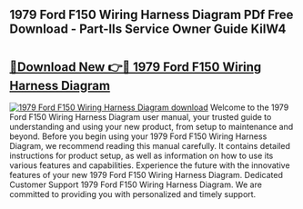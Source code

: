 ## 1979 Ford F150 Wiring Harness Diagram PDf Free Download - Part-lIs Service Owner Guide KilW4

# <h2><a href="http://dfpnnj.blite.top/?on=1979+Ford+F150+Wiring+Harness+Diagram">🔗Download New 👉🔴 1979 Ford F150 Wiring Harness Diagram</a></h2>

[![1979 Ford F150 Wiring Harness Diagram download](https://i.imgur.com/lujVjoI.png)](http://dfpnnj.blite.top/?on=1979+Ford+F150+Wiring+Harness+Diagram)
Welcome to the 1979 Ford F150 Wiring Harness Diagram user manual, your trusted guide to understanding and using your new product, from setup to maintenance and beyond. Before you begin using your 1979 Ford F150 Wiring Harness Diagram, we recommend reading this manual carefully. It contains detailed instructions for product setup, as well as information on how to use its various features and capabilities. Experience the future with the innovative features of your new 1979 Ford F150 Wiring Harness Diagram. Dedicated Customer Support 1979 Ford F150 Wiring Harness Diagram. We are committed to providing you with personalized and timely support.
